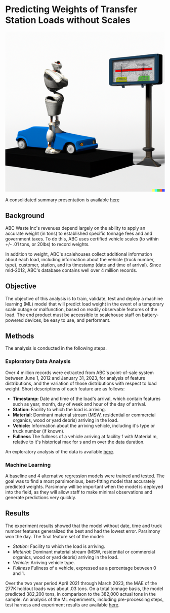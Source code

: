 # Predicting Weights of Transfer Station Loads without Scales
![image](https://github.com/joelmsherman/Weight-Prediction/blob/b80fc6400cdb6717cb35838323e2e37caa3557cd/Images/ReadmeTitle.png)

A consolidated summary presentation is available [here](https://www.beautiful.ai/player/-NXNAsMpTJbK0JcUkRhR)

## Background
ABC Waste Inc's revenues depend largely on the ability to apply an accurate weight (in tons) to established specific tonnage fees and and government taxes.  To do this, ABC uses certified vehicle scales (to within +/- .01 tons, or 20lbs) to record weights.  

In addition to weight, ABC's scalehouses collect additional information about each load, including information about the vehicle (truck number, type), customer, station, and its timestamp (date and time of arrival).  Since mid-2012, ABC's database contains well over 4 million records.

## Objective
The objective of this analysis is to train, validate, test and deploy a machine learning (ML) model that will predict load weight in the event of a temporary scale outage or malfunction, based on readily observable features of the load.  The end product must be accessible to scalehouse staff on battery-powered devices, be easy to use, and performant.  

## Methods
The analysis is conducted in the following steps.

### Exploratory Data Analysis
Over 4 million records were extracted from ABC's point-of-sale system between June 1, 2012 and January 31, 2023, for analysis of feature distributions, and the variation of those distributions with respect to load weight.  Short descriptions of each feature are as follows:

* **Timestamp:** Date and time of the load's arrival, which contain features such as year, month, day of week and hour of the day of arrival.
* **Station:** Facility to which the load is arriving.
* **Material:** Dominant material stream (MSW, residential or commercial organics, wood or yard debris) arriving in the load.
* **Vehicle:**  Information about the arriving vehicle, including it's type or truck number (if known).
* **Fullness** The fullness of a vehicle arriving at facility f with Material m, relative to it's historical max for s and m over the data duration.

An exploratory analysis of the data is available [here](https://app.hex.tech/54be54bd-cccc-4888-804c-cdb2c24bc75d/hex/dd01deda-2a53-4694-933f-63119b539ca5/draft/logic).

### Machine Learning
A baseline and 4 alternative regression models were trained and tested.  The goal was to find a most parsimonious, best-fitting model that accurately predicted weights.  Parsimony will be important when the model is deployed into the field, as they will allow staff to make minimal observations and generate predictions very quickly.  

## Results
The experiment results showed that the model without date, time and truck number features generalized the best and had the lowest error.  Parsimony won the day. The final feature set of the model:

* *Station:* Facility to which the load is arriving.
* *Material:* Dominant material stream (MSW, residential or commercial organics, wood or yard debris) arriving in the load.
* *Vehicle:*  Arriving vehicle type.
* *Fullness* Fullness of a vehicle, expressed as a percentage between 0 and 1.

Over the two year period April 2021 through March 2023, the MAE of the 277K holdout loads was about .03 tons.  On a total tonnage basis, the model predicted 382,200 tons, in comparison to the 382,000 actual tons in the sample. An analysis of the ML experiments, including pre-processing steps, test harness and experiment results are available [here](https://app.hex.tech/54be54bd-cccc-4888-804c-cdb2c24bc75d/hex/3f5c7f28-f15d-459a-8999-b1f779103515/draft/logic).

 

